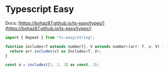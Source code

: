 # Typescript Easy

Docs: [https://bohaz87.github.io/ts-easy/types/](https://bohaz87.github.io/ts-easy/types/)

```javascript
import { Repeat } from "ts-easy/string";

function includes<T extends number[], V extends number>(arr: T, v: V) {
  return arr.includes(v) as Includes<T, V>;
}

const a = includes([1, 2, 3] as const, 1);
```
